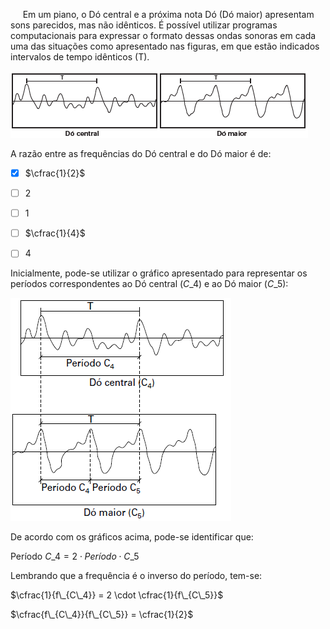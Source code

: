 

     Em um piano, o Dó central e a próxima nota Dó (Dó maior) apresentam sons parecidos, mas não idênticos. É possível utilizar programas computacionais para expressar o formato dessas ondas sonoras em cada uma das situações como apresentado nas figuras, em que estão indicados intervalos de tempo idênticos (T).

![](c8555372-590e-6228-4fe4-3a0ccb0ffd42.png)

A razão entre as frequências do Dó central e do Dó maior é de:



- [x] $\cfrac{1}{2}$
- [ ] $2$
- [ ] $1$
- [ ] $\cfrac{1}{4}$
- [ ] $4$


Inicialmente, pode-se utilizar o gráfico apresentado para representar os períodos correspondentes ao Dó central ($C\_4$) e ao Dó maior ($C\_5$):

![](d99f5aaa-e550-abe9-b16e-e91544a80447.png)

De acordo com os gráficos acima, pode-se identificar que:

Período $C\_4 = 2 \cdot Período\cdot C\_5$

Lembrando que a frequência é o inverso do período, tem-se:

$\cfrac{1}{f\_{C\_4}} = 2 \cdot \cfrac{1}{f\_{C\_5}}$

$\cfrac{f\_{C\_4}}{f\_{C\_5}} = \cfrac{1}{2}$
